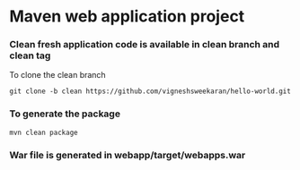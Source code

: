 # Maven web application project

### Clean fresh application code is available in clean branch and clean tag
To clone the clean branch
```
git clone -b clean https://github.com/vigneshsweekaran/hello-world.git
```
### To generate the package
```
mvn clean package
```
### War file is generated in webapp/target/webapps.war
